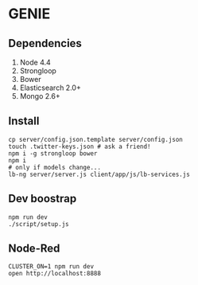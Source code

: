# GENIE

## Dependencies

1. Node 4.4
1. Strongloop
1. Bower
1. Elasticsearch 2.0+
1. Mongo 2.6+

## Install

```
cp server/config.json.template server/config.json
touch .twitter-keys.json # ask a friend!
npm i -g strongloop bower
npm i
# only if models change...
lb-ng server/server.js client/app/js/lb-services.js
```

## Dev boostrap

```
npm run dev
./script/setup.js
```

## Node-Red

```
CLUSTER_ON=1 npm run dev
open http://localhost:8888
```

